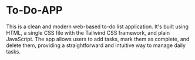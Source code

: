 # To-Do-APP
This is a clean and modern web-based to-do list application. It's built using HTML, a single CSS file with the Tailwind CSS framework, and plain JavaScript. The app allows users to add tasks, mark them as complete, and delete them, providing a straightforward and intuitive way to manage daily tasks.
